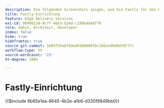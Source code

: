```yaml
---
description: Die folgenden Screenshots zeigen, wie Sie Fastly für das Liefern von Inhalten konfigurieren. Grundlegende Einstellungen sind mit einem roten Kreis markiert.
title: Fastly-Einrichtung
feature: Edge Delivery Services
exl-id: 90986139-9c7f-4b63-b24d-c199b4d4dff0
role: Admin, Architect, Developer
index: false
hide: true
hidefromtoc: true
source-git-commit: 1e69fd3abf8dad01886007bc16b2ed0d0df0777c
workflow-type: ht
source-wordcount: '23'
ht-degree: 100%

---
```


# Fastly-Einrichtung

{{$include 6b65e1ea-8645-4b2e-a1b6-d330f9849bb0}}

